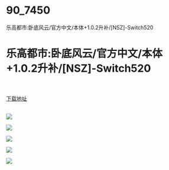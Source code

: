 # 90_7450
乐高都市:卧底风云/官方中文/本体+1.0.2升补/[NSZ]-Switch520
# 乐高都市:卧底风云/官方中文/本体+1.0.2升补/[NSZ]-Switch520
 <br/></br>
[下载地址](https://www.switch520.cc/article/7450 "下载地址")
<br/></br>

<p></p>
<p></p>
<p><span><strong><img src="https://www.switch520.cc/muke_img/upload_art_editor_20201119-1_852fcadc43aa6e1258fcd218e57f2db8.jpg"></strong></span></p>
<p><span><strong><img src="https://www.switch520.cc/muke_img/upload_art_editor_20201119-1_ed5a0fc8c60d6da233cefacaa0341c4a.jpg"></strong></span></p>
<p><span><strong><img src="https://www.switch520.cc/muke_img/upload_art_editor_20201119-1_bc4c00033984e0d8f91c885f52e3d1db.jpg"></strong></span></p>
<p><span><strong><img src="https://www.switch520.cc/muke_img/upload_art_editor_20201119-1_e067e8fb039294c4d2daedb4a1b26d77.jpg"></strong></span></p>
<p><span><strong><img src="https://www.switch520.cc/muke_img/upload_art_editor_20201119-1_1db7eabad01515b62da489962d0e3dc1.jpg"></strong></span></p>
<p></p>
<p></p>
